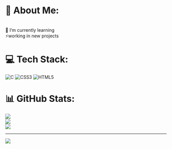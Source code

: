 # 💫 About Me:
<br>🌱 I’m currently learning<br>⚡working in new projects 


# 💻 Tech Stack:
![C](https://img.shields.io/badge/c-%2300599C.svg?style=for-the-badge&logo=c&logoColor=white) ![CSS3](https://img.shields.io/badge/css3-%231572B6.svg?style=for-the-badge&logo=css3&logoColor=white) ![HTML5](https://img.shields.io/badge/html5-%23E34F26.svg?style=for-the-badge&logo=html5&logoColor=white)
# 📊 GitHub Stats:
![](https://github-readme-stats.vercel.app/api?username=lanysss1&theme=dark&hide_border=false&include_all_commits=false&count_private=false)<br/>
![](https://github-readme-streak-stats.herokuapp.com/?user=lanysss1&theme=dark&hide_border=false)<br/>
![](https://github-readme-stats.vercel.app/api/top-langs/?username=lanysss1&theme=dark&hide_border=false&include_all_commits=false&count_private=false&layout=compact)

---
[![](https://visitcount.itsvg.in/api?id=lanysss1&icon=0&color=0)](https://visitcount.itsvg.in)

<!-- Proudly created with GPRM ( https://gprm.itsvg.in ) -->